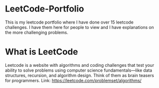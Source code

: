 # LeetCode-Portfolio
This is my leetcode portfolio where I have done over 15 leetcode challenges. I have them here for people to view and I have explanations on the more challenging problems.

# What is LeetCode
Leetcode is a website with algorithms and coding challenges that test your ability to solve problems using computer science fundamentals—like data structures, recursion, and algorithm design. Think of them as brain teasers for programmers.
Link: https://leetcode.com/problemset/algorithms/
